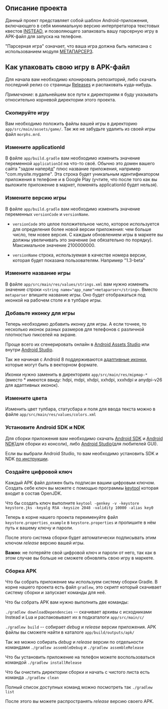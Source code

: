 ## Описание проекта

Данный проект представляет собой шаблон Android-приложения, включающего в себя минимальную версию интерпретатора текстовых квестов [INSTEAD](https://instead-hub.github.io/), и позволяющего запаковать вашу парсерную игру в APK-файл для запуска на телефоне.

"Парсерная игра" означает, что ваша игра должна быть написана с использованием модуля [МЕТАПАРСЕР3](https://github.com/instead-hub/stead3-modules/tree/master/metaparser).

## Как упаковать свою игру в APK-файл

Для начала вам необходимо клонировать репозиторий, либо скачать последний релиз со страницы [Releases](https://github.com/btimofeev/metaparser-android/releases) и распаковать куда-нибудь.

*Примечание*: в дальнейшем все пути к директориям я буду указывать относительно корневой директории этого проекта.

### Скопируйте игру

Вам необходимо положить файлы вашей игры в директорию `app/src/main/assets/game/`. Так же не забудьте удалить из своей игры файл `morphs.mrd`.

### Измените applicationId

В файле `app/build.gradle` вам необходимо изменить значение переменной `applicationId` на что-то своё. Обычно это домен вашего сайта "задом наперёд" плюс название приложения, например "com.mysite.mygame". Эта строка будет уникальным идентификатором приложения в телефоне и в Google Play (учтите, что после того как вы выложите приложение в маркет, поменять applicationId будет нельзя).

### Измените версию игры

В файле `app/build.gradle` вам необходимо изменить значение переменных `versionCode` и `versionName`.

- `versionCode` это целое положительное число, которое используется для определения более новой версии приложения: чем больше число, тем новее версия. С каждым обновлением игры в маркете вы должны увеличивать это значение (не обязательно по порядку). Максимальное значение 2100000000.

- `versionName` строка, используемая в качестве номера версии, которая будет показана пользователям. Например "1.3-beta"

### Измените название игры

В файле `app/src/main/res/values/strings.xml` вам нужно изменить значение строки `<string name="app_name">metaparser</string>`. Вместо `metaparser` впишите название игры. Оно будет отображаться под иконкой на рабочем столе и в тулбаре игры.

### Добавьте иконку для игры

Теперь необходимо добавить иконку для игры. А если точнее, то несколько иконок разных размеров для телефонов с различной плотностью пикселей на экране. 

Проще всего их сгенерировать онлайн в [Android Assets Studio](https://romannurik.github.io/AndroidAssetStudio/icons-launcher.html) или внутри [Android Studio](https://developer.android.com/studio/write/image-asset-studio#access).

Так же начиная с Android 8 поддерживаются [адаптивные иконки](https://developer.android.com/guide/practices/ui_guidelines/icon_design_adaptive.html), которые могут быть в векторном формате.

Иконки нужно заменить в директориях `app/src/main/res/mipmap-*` (вместо * имеются ввиду: hdpi, mdpi, xhdpi, xxhdpi, xxxhdpi и anydpi-v26 для адаптивных иконок).

### Измените цвета

Изменить цвет тулбара, статусбара и поля для ввода текста можно в файле `app/src/main/res/values/colors.xml`

### Установите Android SDK и NDK

Для сборки приложения вам необходимо скачать [Android SDK](https://developer.android.com/studio#downloads) и [Android NDK](https://developer.android.com/ndk/downloads)(для сборки из консоли), либо [Android Studio](https://developer.android.com/studio)(для любителей GUI).

Если вы выбрали Android Studio, то вам необходимо установить SDK и NDK [по инструкции](https://developer.android.com/studio/intro/update#sdk-manager).

### Создайте цифровой ключ

Каждый APK файл должен быть подписан вашим цифровым ключом. Создать себе ключ вы можете с помощью программы [keytool](https://docs.oracle.com/javase/8/docs/technotes/tools/unix/keytool.html) которая входит в состав OpenJDK. 

Что бы создать ключ выполните `keytool -genkey -v -keystore keystore.jks -keyalg RSA -keysize 2048 -validity 10000 -alias key0`

Теперь в корне нашего проекта переименуйте файл `keystore.properties_example` в `keystore.properties` и пропишите в нём путь к вашему ключу и пароли.

После этого система сборки будет автоматически подписывать этим ключом *release* версию вашей игры.

**Важно**: не потеряйте свой цифровой ключ и пароли от него, так как в этом случае вы больше не сможете обновлять свою игру в маркете.

### Сборка APK

Что бы собрать приложение мы используем систему сборки Gradle. В корне нашего проекта есть файл `gradlew`, это скрипт который скачивает систему сборки и запускает команды для неё.

Что бы собрать APK вам нужно выполнить две команды:

`./gradlew downloadDependencies` -- скачивает архивы c исходниками Instead и Lua и распаковывает их в подкаталоги `app/src/main/c/`

`./gradlew build` -- собирает *debug* и *release* версии приложения. APK файлы вы сможете найти в каталоге `app/build/outputs/apk/`

Так же можно собирать *debug* и *release* версии по отдельности командами `./gradlew assembleDebug` и `./gradlew assembleRelease`

Что бы установить приложение на телефон можете воспользоваться командой `./gradlew installRelease`

Что бы очистить директории сборки и начать с чистого листа есть команда `./gradlew clean`

Полный список доступных команд можно посмотреть так `./gradlew list`

После этого вы можете распространять *release* версию своего APK.
